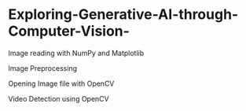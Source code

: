 # Exploring-Generative-AI-through-Computer-Vision-

Image reading with NumPy and Matplotlib

Image Preprocessing

Opening Image file with OpenCV

Video Detection using OpenCV
